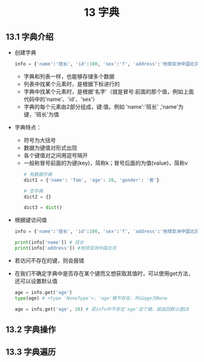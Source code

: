 # <center>13 字典

## 13.1 字典介绍

- 创建字典
    ~~~py
    info = {'name':'班长', 'id':100, 'sex':'f', 'address':'地球亚洲中国北京'}
    ~~~
  - 字典和列表一样，也能够存储多个数据
  - 列表中找某个元素时，是根据下标进行的
  - 字典中找某个元素时，是根据'名字'（就是冒号:前面的那个值，例如上面代码中的'name'、'id'、'sex'）
  - 字典的每个元素由2部分组成，键:值。例如 'name':'班长' ,'name'为键，'班长'为值


- 字典特点：
  - 符号为大括号
  - 数据为键值对形式出现
  - 各个键值对之间用逗号隔开
  - 一般称冒号前面的为键(key)，简称k；冒号后面的为值(value)，简称v
    ~~~py
    # 有数据字典
    dict1 = {'name': 'Tom', 'age': 20, 'gender': '男'}

    # 空字典
    dict2 = {}

    dict3 = dict()
    ~~~


- 根据键访问值
    ~~~py
    info = {'name':'班长', 'id':100, 'sex':'f', 'address':'地球亚洲中国北京'}

    print(info['name']) # 班长
    print(info['address']) #地球亚洲中国北京
    ~~~
- 若访问不存在的键，则会报错
- 在我们不确定字典中是否存在某个键而又想获取其值时，可以使用get方法，还可以设置默认值
    ~~~py
    age = info.get('age')
    type(age) # <type 'NoneType'>，'age'键不存在，所以age为None

    age = info.get('age', 18) # 若info中不存在'age'这个键，就返回默认值18
    ~~~






## 13.2 字典操作







## 13.3 字典遍历












